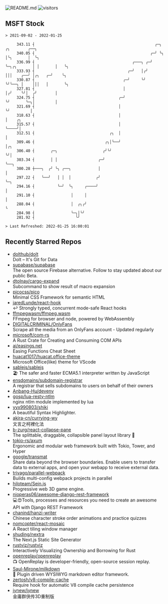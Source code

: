 ![README.md](https://github.com/Gerhut/Gerhut/workflows/README.md/badge.svg)
![visitors](https://visitors.vercel.app/Gerhut/Gerhut?token=8cf69d1f6813d272ef062726b6070c9be4ff72038cfe5a7ded7384a8da65d866)

## MSFT Stock

```
> 2021-09-02 - 2022-01-25

     343.11 ┤                                                     ╭─╮            ╭╮        ╭──╮                  
     340.05 ┤                                                   ╭─╯ ╰╮           │╰╮       │  ╰╮                 
     336.99 ┤                                           ╭───╮ ╭─╯    ╰─╮╭╮       │ │       │   ╰╮                
     333.93 ┤                                         ╭─╯   │╭╯        │││    ╭──╯ │╭╮   ╭─╯    ╰╮               
     330.87 ┤                                       ╭─╯     ╰╯         ╰╯╰──╮ │    │││   │       ╰╮              
     327.81 ┤                                       │                       │╭╯    ╰╯│  ╭╯        │              
     324.75 ┤                                     ╭─╯                       ╰╯       ╰─╮│         │              
     321.69 ┤                                     │                                    ╰╯         │              
     318.63 ┤                                     │                                               │    ╭╮        
     315.57 ┤                                     │                                               ╰────╯│        
     312.51 ┤                                 ╭╮  │                                                     │        
     309.46 ┤                               ╭╮│╰──╯                                                     │╭╮      
     306.40 ┤       ╭─╮                    ╭╯╰╯                                                         ╰╯│      
     303.34 ┤       │ │                  ╭─╯                                                              ╰──╮   
     300.28 ┼───╮  ╭╯ ╰╮ ╭──╮            │                                                                   │   
     297.22 ┤   ╰──╯   │ │  │           ╭╯                                                                   ╰─╮ 
     294.16 ┤          ╰─╯  ╰╮     ╭────╯                                                                      │ 
     291.10 ┤                │     │                                                                           │ 
     288.04 ┤                │  ╭╮╭╯                                                                           ╰ 
     284.98 ┤                ╰─╮│╰╯                                                                              
     281.92 ┤                  ╰╯                                                                                

> Last Refreshed: 2022-01-25 16:00:01
```

## Recently Starred Repos

- [dolthub/dolt](https://github.com/dolthub/dolt)  
  Dolt – It's Git for Data
- [supabase/supabase](https://github.com/supabase/supabase)  
  The open source Firebase alternative. Follow to stay updated about our public Beta.
- [dtolnay/cargo-expand](https://github.com/dtolnay/cargo-expand)  
  Subcommand to show result of macro expansion
- [picocss/pico](https://github.com/picocss/pico)  
  Minimal CSS Framework for semantic HTML
- [jaredLunde/react-hook](https://github.com/jaredLunde/react-hook)  
  ↩ Strongly typed, concurrent mode-safe React hooks
- [ffmpegwasm/ffmpeg.wasm](https://github.com/ffmpegwasm/ffmpeg.wasm)  
  FFmpeg for browser and node, powered by WebAssembly
- [DIGITALCRIMINAL/OnlyFans](https://github.com/DIGITALCRIMINAL/OnlyFans)  
  Scrape all the media from an OnlyFans account - Updated regularly
- [microsoft/com-rs](https://github.com/microsoft/com-rs)  
  A Rust Crate for Creating and Consuming COM APIs
- [ai/easings.net](https://github.com/ai/easings.net)  
  Easing Functions Cheat Sheet
- [huacat1017/huacat.office-theme](https://github.com/huacat1017/huacat.office-theme)  
  Microsoft Office(like) theme for VScode
- [sablejs/sablejs](https://github.com/sablejs/sablejs)  
  🏖️ The safer and faster ECMA5.1 interpreter written by JavaScript
- [ensdomains/subdomain-registrar](https://github.com/ensdomains/subdomain-registrar)  
  A registrar that sells subdomains to users on behalf of their owners
- [Anbang-Hu/devenv](https://github.com/Anbang-Hu/devenv)  
- [gosp/lua-resty-ntlm](https://github.com/gosp/lua-resty-ntlm)  
  nginx ntlm module implemented by lua
- [yyx990803/shiki](https://github.com/yyx990803/shiki)  
  A beautiful Syntax Highlighter.
- [akira-cn/currying-wy](https://github.com/akira-cn/currying-wy)  
  文言之柯裡化法
- [b-zurg/react-collapse-pane](https://github.com/b-zurg/react-collapse-pane)  
  The splittable, draggable, collapsible panel layout library 🎉
- [tokio-rs/axum](https://github.com/tokio-rs/axum)  
  Ergonomic and modular web framework built with Tokio, Tower, and Hyper
- [google/transmat](https://github.com/google/transmat)  
  Share data beyond the browser boundaries. Enable users to transfer data to external apps, and open your webapp to receive external data.
- [trivago/parallel-webpack](https://github.com/trivago/parallel-webpack)  
  Builds multi-config webpack projects in parallel
- [hiloteam/Sein.js](https://github.com/hiloteam/Sein.js)  
  Progressive web 3D game engine.
- [nioperas06/awesome-django-rest-framework](https://github.com/nioperas06/awesome-django-rest-framework)  
   💻😍Tools, processes and resources you need to create an awesome API with Django REST Framework
- [chanind/hanzi-writer](https://github.com/chanind/hanzi-writer)  
  Chinese character stroke order animations and practice quizzes
- [nomcopter/react-mosaic](https://github.com/nomcopter/react-mosaic)  
  A React tiling window manager
- [shuding/nextra](https://github.com/shuding/nextra)  
  The Next.js Static Site Generator
- [rustviz/rustviz](https://github.com/rustviz/rustviz)  
  Interactively Visualizing Ownership and Borrowing for Rust
- [openreplay/openreplay](https://github.com/openreplay/openreplay)  
  :tv: OpenReplay is developer-friendly, open-source session replay.
- [Saul-Mirone/milkdown](https://github.com/Saul-Mirone/milkdown)  
  🍼 Plugin driven WYSIWYG  markdown editor framework.
- [zertosh/v8-compile-cache](https://github.com/zertosh/v8-compile-cache)  
  Require hook for automatic V8 compile cache persistence
- [jynew/jynew](https://github.com/jynew/jynew)  
  金庸群侠传3D重制版
